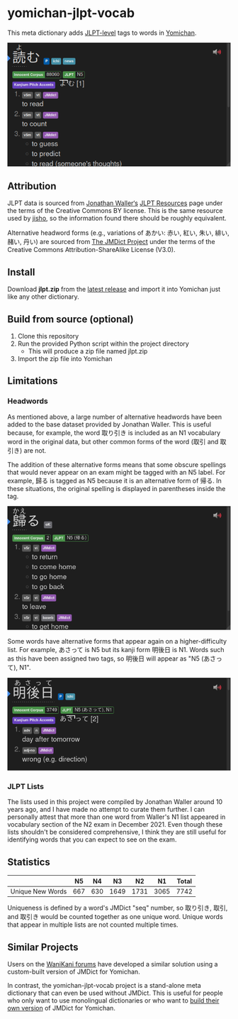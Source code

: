 # yomichan-jlpt-vocab

This meta dictionary adds
[JLPT-level](https://www.jlpt.jp/e/about/levelsummary.html) tags to
words in [Yomichan](https://foosoft.net/projects/yomichan/).

![N5 tag on the word 読む](img/example.png)

## Attribution

JLPT data is sourced from [Jonathan
Waller‘s](http://www.tanos.co.uk/contact/) [JLPT
Resources](http://www.tanos.co.uk/jlpt/) page under the terms of the
Creative Commons BY license. This is the same resource used by
[jisho](https://jisho.org/), so the information found there should be
roughly equivalent.

Alternative headword forms (e.g., variations of あかい: 赤い, 紅い,
朱い, 緋い, 赭い, 丹い) are sourced from [The JMDict
Project](https://www.edrdg.org/jmdict/j_jmdict.html) under the terms
of the Creative Commons Attribution-ShareAlike License (V3.0).

## Install

Download **jlpt.zip** from the [latest
release](https://github.com/stephenmk/yomichan-jlpt-vocab/releases/latest)
and import it into Yomichan just like any other dictionary.

## Build from source (optional)

1. Clone this repository
2. Run the provided Python script within the project directory
    - This will produce a zip file named jlpt.zip
3. Import the zip file into Yomichan

## Limitations

### Headwords

As mentioned above, a large number of alternative headwords have been
added to the base dataset provided by Jonathan Waller. This is useful
because, for example, the word 取り引き is included as an N1
vocabulary word in the original data, but other common forms of the
word (取引 and 取引き) are not.

The addition of these alternative forms means that some obscure
spellings that would never appear on an exam might be tagged with an
N5 label. For example, 歸る is tagged as N5 because it is an
alternative form of 帰る. In these situations, the original spelling
is displayed in parentheses inside the tag.

![Regular form of kaeru displayed in the JLPT tag for an obscure variant](img/example3.png)

Some words have alternative forms that appear again on a
higher-difficulty list. For example, あさって is N5 but its kanji form
明後日 is N1. Words such as this have been assigned two tags, so
明後日 will appear as "N5 (あさって), N1".

![Kana displayed in the JLPT tag for the kanji version of asatte](img/example4.png)

### JLPT Lists

The lists used in this project were compiled by Jonathan Waller around
10 years ago, and I have made no attempt to curate them further. I can
personally attest that more than one word from Waller's N1 list
appeared in vocabulary section of the N2 exam in December 2021. Even
though these lists shouldn't be considered comprehensive, I think they
are still useful for identifying words that you can expect to see on
the exam.

## Statistics

| | N5 | N4 | N3 | N2 | N1 | Total |
|-|-|-|-|-|-|-|
| Unique New Words | 667  | 630 | 1649 | 1731 | 3065 | 7742 |

Uniqueness is defined by a word's JMDict "seq" number, so 取り引き,
取引, and 取引き would be counted together as one unique word.
Unique words that appear in multiple lists are not counted multiple
times.


## Similar Projects

Users on the [WaniKani
forums](https://community.wanikani.com/t/yomichan-and-wanikanijlpt-tags/37535)
have developed a similar solution using a custom-built version of
JMDict for Yomichan.

In contrast, the yomichan-jlpt-vocab project is a stand-alone meta
dictionary that can even be used without JMDict. This is useful for
people who only want to use monolingual dictionaries or who want to
[build their own
version](https://foosoft.net/projects/yomichan-import/) of JMDict for
Yomichan.
